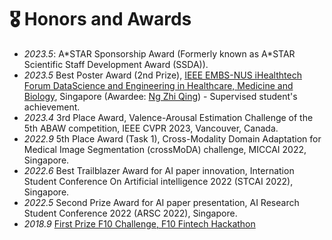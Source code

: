 # 🎖 Honors and Awards

- *2023.5*: A\*STAR Sponsorship Award (Formerly known as A\*STAR Scientific Staff Development Award (SSDA)).
- *2023.5* Best Poster Award (2nd Prize), [IEEE EMBS-NUS iHealthtech Forum DataScience and Engineering in Healthcare, Medicine and Biology](https://public-forum.embs.org/iht-datascience-healthcare-forum/), Singapore (Awardee: [Ng Zhi Qing](https://www.linkedin.com/in/zhi-qing-ng-nzq/)) - Supervised student's achievement.
- *2023.4* 3rd Place Award, Valence-Arousal Estimation Challenge of the 5th ABAW competition, IEEE CVPR 2023, Vancouver, Canada.
- *2022.9* 5th Place Award (Task 1), Cross-Modality Domain Adaptation for Medical Image Segmentation (crossMoDA) challenge, MICCAI 2022, Singapore.
- *2022.6* Best Trailblazer Award for AI paper innovation, Internation Student Conference On Artificial intelligence 2022 (STCAI 2022), Singapore.
- *2022.5* Second Prize Award for AI paper presentation, AI Research Student Conference 2022 (ARSC 2022), Singapore.
- *2018.9* [First Prize F10 Challenge, F10 Fintech Hackathon ](https://fintechnews.sg/24355/fintech/f10-hackathon-using-the-synergies-between-the-swiss-and-asian-ecosystems/)
